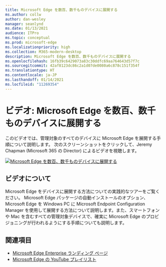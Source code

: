 ```yaml
---
title: Microsoft Edge を数百、数千ものデバイスに展開する
ms.author: collw
author: dan-wesley
manager: seanlynd
ms.date: 01/13/2021
audience: ITPro
ms.topic: conceptual
ms.prod: microsoft-edge
ms.localizationpriority: high
ms.collection: M365-modern-desktop
description: Microsoft Edge を数百、数千ものデバイスに展開する
ms.openlocfilehash: 16fb39c6429073a83c30ddfc69aa764643d57f7c
ms.sourcegitcommit: 42af8123dc86c2a1d07de0080a6c878c151f354f
ms.translationtype: HT
ms.contentlocale: ja-JP
ms.lasthandoff: 01/14/2021
ms.locfileid: "11269354"
---
```

# ビデオ: Microsoft Edge を数百、数千ものデバイスに展開する

このビデオでは、管理対象のすべてのデバイスに Microsoft Edge を展開する手順について説明します。 次のスクリーンショットをクリックして、Jeremy Chapman (Microsoft 365 の Director) によるビデオを視聴します。

[![Microsoft Edge を数百、数千ものデバイスに展開する](media/microsoft-edge-video-deploy/0.png)](http://www.youtube.com/watch?v=o90UsN6g6NE "Deploy Microsoft Edge to hundreds or thousands of devices")

## ビデオについて

Microsoft Edge をデバイスに展開する方法についての実践的なツアーをご覧ください。 Microsoft Edge パッケージの自動インストールのオプション、Microsoft Edge を Windows PC に Microsoft Endpoint Configuration Manager を使用して展開する方法について説明します。また、スマートフォンや Mac を含むすべての管理対象デバイスで、確実に Microsoft Edge のプロビジョニングが行われるようにする手順についても説明します。

## 関連項目

- [Microsoft Edge Enterprise ランディング ページ](https://aka.ms/EdgeEnterprise)
- [Microsoft Edge の YouTube プレイリスト](https://www.youtube.com/playlist?list=PLXtHYVsvn_b-uXh1tMeYpT-0iD8tD3tFy)
